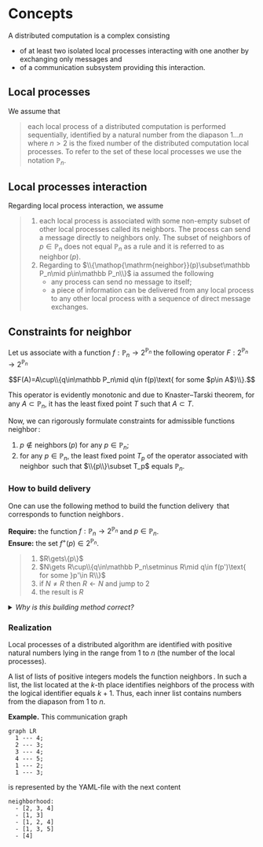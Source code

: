 # Concepts

A distributed computation is a complex consisting

- of at least two isolated local processes interacting with one another by exchanging only messages and
- of a communication subsystem providing this interaction.

## Local processes

We assume that

>each local process of a distributed computation is performed sequentially, identified by a natural number from the diapason $1\ldots n$ where $n>2$ is the fixed number of the distributed computation local processes.
To refer to the set of these local processes we use the notation $\mathbb P_n$.

## Local processes interaction

Regarding local process interaction, we assume

>1. each local process is associated with some non-empty subset of other local processes called its neighbors.
The process can send a message directly to neighbors only.
The subset of neighbors of $p\in\mathbb P_n$ does not equal $\mathbb P_n$ as a rule and it is referred to as $\mathop{\mathrm{neighbor}}(p)$.
>2. Regarding to $\\{\mathop{\mathrm{neighbor}}(p)\subset\mathbb P_n\mid p\in\mathbb P_n\\}$ ia assumed the following
>    - any process can send no message to itself;
>    - a piece of information can be delivered from any local process to any other local process with a sequence of direct message exchanges.  

## Constraints for $\mathop{\mathrm{neighbor}}$

Let us associate with a function $f:\mathbb P_n\to2^{\mathbb P_n}$ the following operator $F:2^{\mathbb P_n}\to2^{\mathbb P_n}$

$$F(A)=A\cup\\{q\in\mathbb P_n\mid q\in f(p)\text{ for some $p\in A$}\\}.$$

This operator is evidently monotonic and due to Knaster–Tarski theorem, for any $A\subset\mathbb P_n$, it has the least fixed point $T$ such that $A\subset T$.

Now, we can rigorously formulate constraints for admissible functions $\mathop{\mathrm{neighbor}}$:

1. $p\notin\mathop{\mathrm{neighbors}}(p)$ for any $p\in\mathbb P_n$;
2. for any $p\in\mathbb P_n$, the least fixed point $T_p$ of the operator associated with $\mathop{\mathrm{neighbor}}$ such that $\\{p\\}\subset T_p$ equals $\mathbb P_n$.

### How to build $\mathop{\mathrm{delivery}}$

One can use the following method to build the function $\mathop{\mathrm{delivery}}$ that corresponds to function $\mathop{\mathrm{neighbors}}$.

**Require:** the function $f:\mathbb P_n\to2^{\mathbb P_n}$ and $p\in\mathbb P_n$.<br/>
**Ensure:** the set $f^+(p)\in2^{\mathbb P_n}$.

>1. $R\gets\\\{p\\}$
>2. $N\gets R\cup\\{q\in\mathbb P_n\setminus R\mid q\in f(p')\text{ for some }p'\in R\\}$
>3. if $N\neq R$ then $R\gets N$ and jump to 2
>4. the result is $R$

<details><summary><i>Why is this building method correct?</i></summary>

**Proposition.**
The described above method has no infinite loop.<br/>
*Proof.*<br/>
There is only one potentially infinite loop of the method, namely 2 - 3.
If $R_0,R_1,\ldots$ is the sequence of values of variable $R$ generated by computation progress then $R_k\subset R_{k+1}$ for all natural $k$.
Taking into account that all $R_k\subset\mathbb P_n$, which is finite, then for some $k$, $R_k=R_{k+1}$.
It means that $N=R$ at this step and, therefore, the loop terminates.
<br/>$\Box$

**Proposition.**
For a function $f:\mathbb P_n\to2^{\mathbb P_n}$, the function $f^+:\mathbb P_n\to2^{\mathbb P_n}$ obtained by using the described above method, satisfies the condition
$$\forall\ p,q,r\in\mathbb P_n,\ q\in f^+(p)\Rightarrow r\in f^+(q)\Rightarrow r\in f^+(p).$$

</details>

### Realization

Local processes of a distributed algorithm are identified with positive natural numbers lying in the range from 1 to $n$ (the number of the local processes).

A list of lists of positive integers models the function $\mathop{\mathrm{neighbors}}$. In such a list, the list located at the $k$-th place identifies neighbors of the process with the logical identifier equals $k+1$.
Thus, each inner list contains numbers from the diapason from 1 to $n$.

**Example.**
This communication graph

```mermaid
graph LR
  1 --- 4;
  2 --- 3;
  3 --- 4;
  4 --- 5;
  1 --- 2;
  1 --- 3;
```
is represented by the YAML-file with the next content

```
neighborhood:
  - [2, 3, 4]
  - [1, 3]
  - [1, 2, 4]
  - [1, 3, 5]
  - [4]
```
